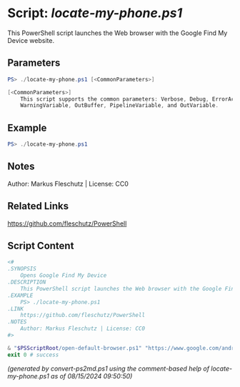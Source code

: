 Script: *locate-my-phone.ps1*
========================

This PowerShell script launches the Web browser with the Google Find My Device website.

Parameters
----------
```powershell
PS> ./locate-my-phone.ps1 [<CommonParameters>]

[<CommonParameters>]
    This script supports the common parameters: Verbose, Debug, ErrorAction, ErrorVariable, WarningAction, 
    WarningVariable, OutBuffer, PipelineVariable, and OutVariable.
```

Example
-------
```powershell
PS> ./locate-my-phone.ps1

```

Notes
-----
Author: Markus Fleschutz | License: CC0

Related Links
-------------
https://github.com/fleschutz/PowerShell

Script Content
--------------
```powershell
<#
.SYNOPSIS
	Opens Google Find My Device 
.DESCRIPTION
	This PowerShell script launches the Web browser with the Google Find My Device website.
.EXAMPLE
	PS> ./locate-my-phone.ps1
.LINK
	https://github.com/fleschutz/PowerShell
.NOTES
	Author: Markus Fleschutz | License: CC0
#>

& "$PSScriptRoot/open-default-browser.ps1" "https://www.google.com/android/find"
exit 0 # success
```

*(generated by convert-ps2md.ps1 using the comment-based help of locate-my-phone.ps1 as of 08/15/2024 09:50:50)*

